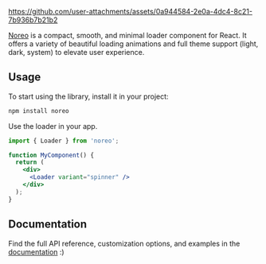https://github.com/user-attachments/assets/0a944584-2e0a-4dc4-8c21-7b936b7b21b2

[Noreo](https://noreo-loader.vercel.app) is a compact, smooth, and minimal loader component for React. It offers a variety of beautiful loading animations and full theme support (light, dark, system) to elevate user experience.

## Usage

To start using the library, install it in your project:

```bash
npm install noreo
```

Use the loader in your app.

```jsx
import { Loader } from 'noreo';

function MyComponent() {
  return (
    <div>
      <Loader variant="spinner" />
    </div>
  );
}
```

## Documentation
Find the full API reference, customization options, and examples in the [documentation](https://noreo-loader.vercel.app/docs/getting-started) :)
